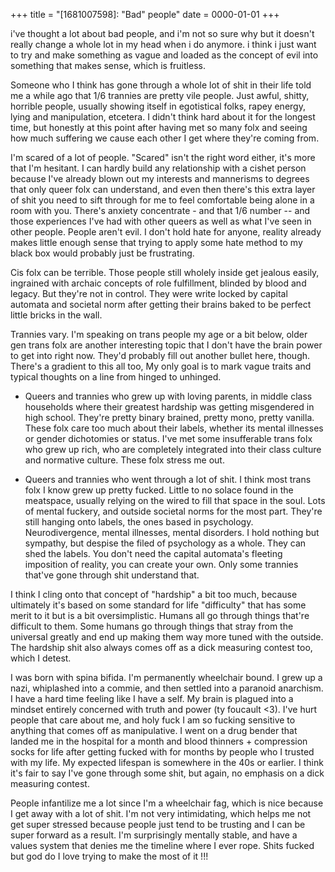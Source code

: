 +++
title = "[1681007598]: \"Bad\" people"
date = 0000-01-01
+++

i've thought a lot about bad people, and i'm not so sure why but it doesn't really change a whole lot in my head when i do anymore. i think i just want to try and make something as vague and loaded as the concept of evil into something that makes sense, which is fruitless.

Someone who I think has gone through a whole lot of shit in their life told me a while ago that 1/6 trannies are pretty vile people. Just awful, shitty, horrible people, usually showing itself in egotistical folks, rapey energy, lying and manipulation, etcetera. I didn't think hard about it for the longest time, but honestly at this point after having met so many folx and seeing how much suffering we cause each other I get where they're coming from. 

I'm scared of a lot of people. "Scared" isn't the right word either, it's more that I'm hesitant. I can hardly build any relationship with a cishet person because I've already blown out my interests and mannerisms to degrees that only queer folx can understand, and even then there's this extra layer of shit you need to sift through for me to feel comfortable being alone in a room with you. There's anxiety concentrate - and that 1/6 number -- and those experiences I've had with other queers as well as what I've seen in other people. People aren't evil. I don't hold hate for anyone, reality already makes little enough sense that trying to apply some hate method to my black box would probably just be frustrating. 

Cis folx can be terrible. Those people still wholely inside get jealous easily, ingrained with archaic concepts of role fulfillment, blinded by blood and legacy. But they're not in control. They were write locked by capital automata and societal norm after getting their brains baked to be perfect little bricks in the wall. 

Trannies vary. I'm speaking on trans people my age or a bit below, older gen trans folx are another interesting topic that I don't have the brain power to get into right now. They'd probably fill out another bullet here, though. There's a gradient to this all too, My only goal is to mark vague traits and typical thoughts on a line from hinged to unhinged.   

- Queers and trannies who grew up with loving parents, in middle class households 		where their greatest hardship was getting misgendered in high school. They're pretty 		binary brained, pretty mono, pretty vanilla. These folx care too much about their 		labels, whether its mental illnesses or gender dichotomies or status. I've met some 		insufferable trans folx who grew up rich, who are completely integrated into their 		class culture and normative culture. These folx stress me out. 

- Queers and trannies who went through a lot of shit. I think most trans folx I know 		grew up pretty fucked. Little to no solace found in the meatspace, usually relying 		on the wired to fill that space in the soul. Lots of mental fuckery, and outside 		societal norms for the most part. They're still hanging onto labels, the ones based 		in psychology. Neurodivergence, mental illnesses, mental disorders. I hold nothing 		but sympathy, but despise the filed of psychology as a whole. They can shed the 		labels. You don't need the capital automata's fleeting imposition of reality, you 		can create your own. Only some trannies that've gone through shit understand that. 

I think I cling onto that concept of "hardship" a bit too much, because ultimately it's based on some standard for life "difficulty" that has some merit to it but is a bit oversimplistic. Humans all go through things that're difficult to them. Some humans go through things that stray from the universal greatly and end up making them way more tuned with the outside. The hardship shit also always comes off as a dick measuring contest too, which I detest. 

I was born with spina bifida. I'm permanently wheelchair bound. I grew up a nazi, whiplashed into a commie, and then settled into a paranoid anarchism. I have a hard time feeling like I have a self. My brain is plagued into a mindset entirely concerned with truth and power (ty foucault &lt;3). I've hurt people that care about me, and holy fuck I am so fucking sensitive to anything that comes off as manipulative. I went on a drug bender that landed me in the hospital for a month and blood thinners + compression socks for life after getting fucked with for months by people who I trusted with my life. My expected lifespan is somewhere in the 40s or earlier. I think it's fair to say I've gone through some shit, but again, no emphasis on a dick measuring contest. 

People infantilize me a lot since I'm a wheelchair fag, which is nice because I get away with a lot of shit. I'm not very intimidating, which helps me not get super stressed because people just tend to be trusting and I can be super forward as a result. I'm surprisingly mentally stable, and have a values system that denies me the timeline where I ever rope. Shits fucked but god do I love trying to make the most of it !!! 
